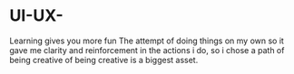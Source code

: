 # UI-UX-
Learning gives you more fun
The attempt of doing things on my own so it gave me clarity and reinforcement in the actions i do, so i chose a path of being creative of being creative is a biggest asset. 
